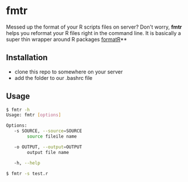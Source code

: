 # fmtr
Messed up the format of your R scripts files on server? Don't worry, **fmtr** 
helps you reformat your R files right in the command line. It is basically a
super thin wrapper around R packages [formatR](https://yihui.name/formatr/)**

## Installation
   - clone this repo to somewhere on your server
   - add the folder to our .bashrc file

## Usage 

```bash
$ fmtr -h
Usage: fmtr [options]

Options:
   -s SOURCE, --source=SOURCE
        source fileile name

   -o OUTPUT, --output=OUTPUT
        output file name

   -h, --help

$ fmtr -s test.r
```

